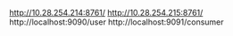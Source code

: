 http://10.28.254.214:8761/
http://10.28.254.215:8761/
http://localhost:9090/user
http://localhost:9091/consumer